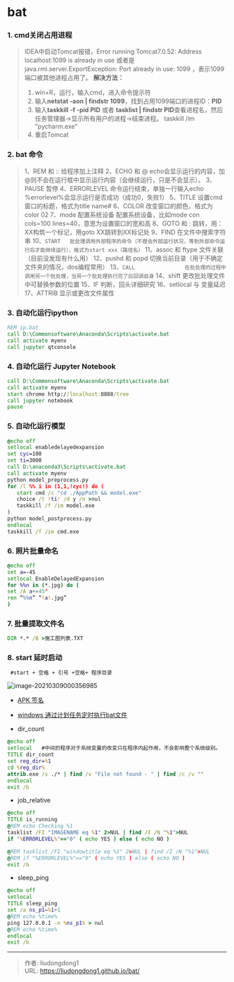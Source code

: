 # bat


### 1. cmd关闭占用进程

> IDEA中启动Tomcat报错，Error running Tomcat7.0.52: Address localhost:1099 is already in use 或者是 java.rmi.server.ExportException: Port already in use: 1099 ，表示1099端口被其他进程占用了。
> **解决方法：**
>
> 1. win+R，运行，输入cmd，进入命令提示符
> 2. 输入**netstat -aon | findstr 1099**，找到占用1099端口的进程ID：**PID**
> 3. 输入**taskkill -f -pid PID**     或者 **tasklist | findstr PID**查看进程名，然后任务管理器->显示所有用户的进程->结束进程。  taskkill /im "pycharm.exe"
> 4. 重启Tomcat

### 2. bat 命令

> 1、REM 和 ::             给程序加上注释
> 2、ECHO 和 @           echo会显示运行的内容，加@则不会在运行框中显示运行内容（会继续运行，只是不会显示）。
> 3、PAUSE               暂停
> 4、ERRORLEVEL         命令运行结束，单独一行输入echo %errorlevel%会显示运行是否成功（成功0，失败1）
> 5、TITLE                设置cmd窗口的标题，格式为title name#
> 6、COLOR               改变窗口的颜色，格式为color 02
> 7、mode 配置系统设备      配置系统设备，比如mode con cols=100 lines=40，意思为设置窗口的宽和高
> 8、GOTO 和 :             跳转，用：XX构筑一个标记，用goto XX跳转到XX标记处
> 9、FIND                 在文件中搜索字符串
> 10、`START   批处理调用外部程序的命令（不理会外部运行状况，等到外部命令运行后才能继续运行），格式为start xxx（路径名）`
> 11、assoc 和 ftype         文件关联（目前没发现有什么用）
> 12、pushd 和 popd         切换当前目录（用于不确定文件夹的情况，dos编程常用）
> 13、`CALL                在批处理的过程中调用另一个批处理，当另一个批处理执行完了后回调自身`
> 14、shift                 更改批处理文件中可替换参数的位置
> 15、IF                   判断，回头详细研究
> 16、setlocal 与            变量延迟
> 17、ATTRIB              显示或更改文件属性

### 3. 自动化运行ipython

```cmd
REM ip.bat
call D:\Commonsoftware\Anaconda\Scripts\activate.bat
call activate myenv
call jupyter qtconsole
```

### 4. 自动化运行 Jupyter Notebook

```cmd
call D:\Commonsoftware\Anaconda\Scripts\activate.bat 
call activate myenv
start chrome http://localhost:8888/tree
call jupyter notebook
pause
```

### 5. 自动化运行模型

```cmd
@echo off
setlocal enabledelayedexpansion
set cyc=100
set ti=3000
call D:\anaconda3\Scripts\activate.bat
call activate myenv
python model_preprocess.py
for /l %% i in (1,1,!cyc!) do (
   start cmd /c "cd ./AppPath && model.exe"
   choice /t !ti! /d y /n >nul
   taskkill /f /im model.exe
)
python model_postprocess.py
endlocal
taskkill /f /im cmd.exe
```

### 6. 照片批量命名

```cmd
@echo off
set a=-45
setlocal EnableDelayedExpansion
for %%n in (*.jpg) do (
set /A a+=45°
ren “%%n” “!a!.jpg”
)
```

### 7. 批量提取文件名

```cmd
DIR *.* /B >施工图列表.TXT
```

### 8. start 延时启动

```cmd
 #start + 空格 + 引号 +空格+ 程序目录
```

![image-20210309000356985](https://gitee.com/github-25970295/blogimgv2022/raw/master/raw/master/img/image-20210309000356985.png)

- [APK 签名](https://github1s.com/dailey007/WindowsBatUtils/blob/HEAD/ShowApkMainActivity/README.md)

- [windows 通过计划任务定时执行bat文件](https://blog.csdn.net/jlq_diligence/article/details/89459471)
- dir_count

```cmd
@echo off
setlocal   #中间的程序对于系统变量的改变只在程序内起作用，不会影响整个系统级别。
TITLE dir_count
set reg_dir=%1
cd %reg_dir%
attrib.exe /s ./* | find /v "File not found - " | find /c /v ""
endlocal
exit /b
```

- job_relative

```cmd
@echo off
TITLE is_running
@REM echo Checking %1
tasklist /FI "IMAGENAME eq %1" 2>NUL | find /I /N "%1">NUL
if "%ERRORLEVEL%"=="0" ( echo YES ) else ( echo NO )

@REM tasklist /FI "windowtitle eq %1" 2>NUL | find /I /N "%1">NUL
@REM if "%ERRORLEVEL%"=="0" ( echo YES ) else ( echo NO )
exit /b
```

- sleep_ping

```cmd
@echo off
setlocal
TITLE sleep_ping
set /a ns_p1=%1+1
@REM echo %time%
ping 127.0.0.1 -n %ns_p1% > nul
@REM echo %time%
endlocal
exit /b
```



---

> 作者: liudongdong1  
> URL: https://liudongdong1.github.io/bat/  

